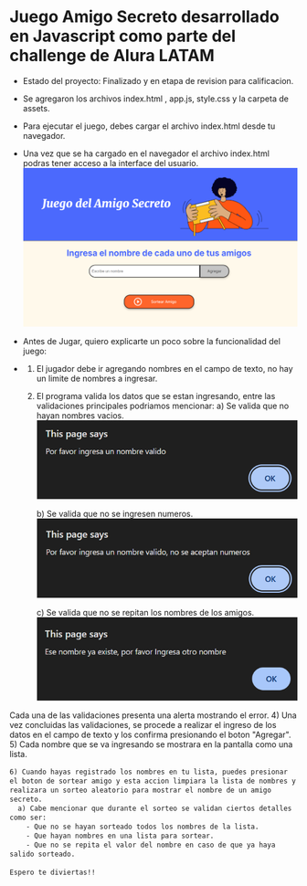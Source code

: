 <h1> Juego Amigo Secreto desarrollado en Javascript como parte del challenge de Alura LATAM </h1>

- Estado del proyecto: Finalizado y en etapa de revision para calificacion.

- Se agregaron los archivos index.html , app.js, style.css y la carpeta de assets.
  
- Para ejecutar el juego, debes cargar el archivo index.html desde tu navegador.

- Una vez que se ha cargado en el navegador el archivo index.html podras tener acceso a la interface del usuario.
  ![Imagen de entrada](amigo1.png)
  
- Antes de Jugar, quiero explicarte un poco sobre la funcionalidad del juego:
-   1) El jugador debe ir agregando nombres en el campo de texto, no hay un limite de nombres a ingresar.
    2) El programa valida los datos que se estan ingresando, entre las validaciones principales podriamos mencionar:
       a) Se valida que no hayan nombres vacios.
  ![Imagen de entrada](amigo2.png)


       b) Se valida que no se ingresen numeros.
  ![Imagen de entrada](amigo3.png)     


       c) Se valida que no se repitan los nombres de los amigos.
  ![Imagen de entrada](amigo4.png)


Cada una de las validaciones presenta una alerta mostrando el error.
    4) Una vez concluidas las validaciones, se procede a realizar el ingreso de los datos en el campo de texto y los confirma presionando el boton "Agregar".
    5) Cada nombre que se va ingresando se mostrara en la pantalla como una lista.
    
    6) Cuando hayas registrado los nombres en tu lista, puedes presionar el boton de sortear amigo y esta accion limpiara la lista de nombres y realizara un sorteo aleatorio para mostrar el nombre de un amigo secreto.
      a) Cabe mencionar que durante el sorteo se validan ciertos detalles como ser:
        - Que no se hayan sorteado todos los nombres de la lista.
        - Que hayan nombres en una lista para sortear.
        - Que no se repita el valor del nombre en caso de que ya haya salido sorteado.
      
    Espero te diviertas!!     
    
 

